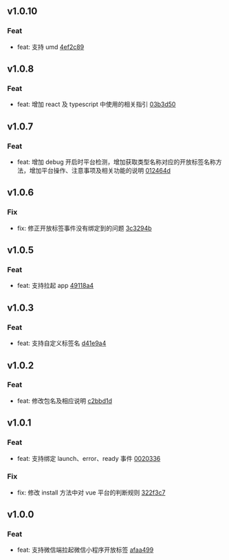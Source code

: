 ## v1.0.10

### Feat
- feat: 支持 umd [4ef2c89](https://github.com/x-dirve/launch/commit/4ef2c8916e4f28b3c71060ad65dd8345b633b51d)

## v1.0.8

### Feat
- feat: 增加 react 及 typescript 中使用的相关指引 [03b3d50](https://github.com/x-dirve/launch/commit/03b3d50dc2291d14083e5980b11366df4ec7e5f5)

## v1.0.7

### Feat
- feat: 增加 debug 开启时平台检测，增加获取类型名称对应的开放标签名称方法，增加平台操作、注意事项及相关功能的说明 [012464d](https://github.com/x-dirve/launch/commit/012464d59d648c90064531c2bf96e6552bc8e988)

## v1.0.6

### Fix
- fix: 修正开放标签事件没有绑定到的问题 [3c3294b](https://github.com/x-dirve/launch/commit/3c3294b42e7a44dcb4c47e7a28c45a89d81d5b69)

## v1.0.5

### Feat
- feat: 支持拉起 app [49118a4](https://github.com/x-dirve/launch/commit/49118a44da024e666829d7178feea3a60cafbef0)

## v1.0.3

### Feat
- feat: 支持自定义标签名 [d41e9a4](https://github.com/x-dirve/launch/commit/d41e9a4a0a67612abb117bb9bbd007303c7f92e3)

## v1.0.2

### Feat
- feat: 修改包名及相应说明 [c2bbd1d](https://github.com/x-dirve/launch/commit/c2bbd1d9efc5bfcf8e902630990510f72baa5d19)

## v1.0.1

### Feat
- feat: 支持绑定 launch、error、ready 事件 [0020336](https://github.com/x-dirve/launch/commit/0020336892af8ef49b02c6e9b90d43b827b183f0)

### Fix
- fix: 修改 install 方法中对 vue 平台的判断规则 [322f3c7](https://github.com/x-dirve/launch/commit/322f3c743f50346ab961b9c4ae06e307aa3a6eab)

## v1.0.0

### Feat
- feat: 支持微信端拉起微信小程序开放标签 [afaa499](https://github.com/x-dirve/launch/commit/afaa499c32d44005ca22515b613ca7ecaf4c0a90)

